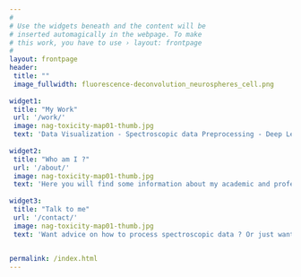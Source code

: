 ```yaml
---
#
# Use the widgets beneath and the content will be
# inserted automagically in the webpage. To make
# this work, you have to use › layout: frontpage
#
layout: frontpage
header:
 title: ""
 image_fullwidth: fluorescence-deconvolution_neurospheres_cell.png
  
widget1:
 title: "My Work"
 url: '/work/'
 image: nag-toxicity-map01-thumb.jpg
 text: 'Data Visualization - Spectroscopic data Preprocessing - Deep Learning - Machine Learning - Trajectory inference'
 
widget2:
 title: "Who am I ?"
 url: '/about/'
 image: nag-toxicity-map01-thumb.jpg
 text: 'Here you will find some information about my academic and professional background. '
  
widget3:
 title: "Talk to me"
 url: '/contact/'
 image: nag-toxicity-map01-thumb.jpg
 text: 'Want advice on how to process spectroscopic data ? Or just want to say hello?'

  
permalink: /index.html
---
```

